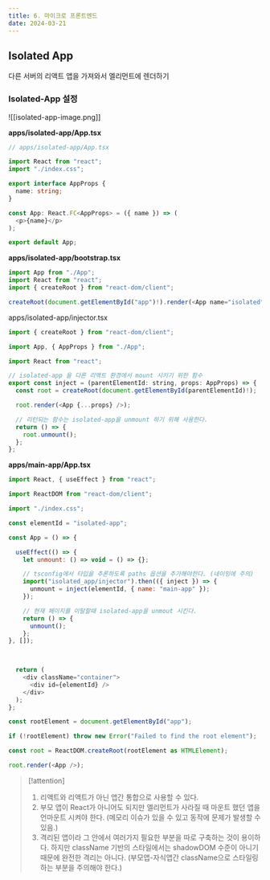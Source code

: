 ```yaml
---
title: 6. 마이크로 프론트엔드
date: 2024-03-21
---
```

## Isolated App
다른 서버의 리액트 앱을 가져와서 엘리먼트에 렌더하기

### Isolated-App 설정
![[isolated-app-image.png]]

**apps/isolated-app/App.tsx**
```ts
// apps/isolated-app/App.tsx

import React from "react";
import "./index.css";

export interface AppProps {
  name: string;
}

const App: React.FC<AppProps> = ({ name }) => (
  <p>{name}</p>
);

export default App;
```

**apps/isolated-app/bootstrap.tsx**
```js
import App from "./App";
import React from "react";
import { createRoot } from "react-dom/client";

createRoot(document.getElementById("app")!).render(<App name="isolated" />);
```

apps/isolated-app/injector.tsx
```js
import { createRoot } from "react-dom/client";

import App, { AppProps } from "./App";

import React from "react";

// isolated-app 을 다른 리액트 환경에서 mount 시키기 위한 함수
export const inject = (parentElementId: string, props: AppProps) => {
  const root = createRoot(document.getElementById(parentElementId)!);

  root.render(<App {...props} />);

  // 리턴되는 함수는 isolated-app을 unmount 하기 위해 사용한다.
  return () => {
    root.unmount();
  };
};
```

**apps/main-app/App.tsx**
```js
import React, { useEffect } from "react";

import ReactDOM from "react-dom/client";

import "./index.css";  

const elementId = "isolated-app";

const App = () => {

  useEffect(() => {
    let unmount: () => void = () => {};

    // tsconfig에서 타입을 추론하도록 paths 옵션을 추가해야한다. (네이밍에 주의)
    import("isolated_app/injector").then(({ inject }) => {
      unmount = inject(elementId, { name: "main-app" });
    });

	// 현재 페이지를 이탈할때 isolated-app을 unmout 시킨다.
    return () => {
      unmount();
    };
}, []);

  

  return (
    <div className="container">
      <div id={elementId} />
    </div>
  );
};

const rootElement = document.getElementById("app");

if (!rootElement) throw new Error("Failed to find the root element");

const root = ReactDOM.createRoot(rootElement as HTMLElement);

root.render(<App />);
```

> [!attention]
> 1. 리액트와 리액트가 아닌 앱간 통합으로 사용할 수 있다.
> 2. 부모 앱이 React가 아니어도 되지만 엘리먼트가 사라질 때 마운트 했던 앱을 언마운트 시켜야 한다.
>    (메모리 이슈가 있을 수 있고 동작에 문제가 발생할 수 있음.)
> 3. 격리된 앱이라 그 안에서 여러가지 필요한 부분을 따로 구축하는 것이 용이하다. 하지만 className 기반의 스타일에서는 shadowDOM 수준이 아니기 때문에 완전한 격리는 아니다. 
>    (부모앱-자식앱간 className으로 스타일링 하는 부분을 주의해야 한다.)

